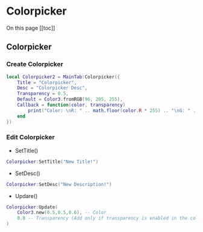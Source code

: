 # Colorpicker

On this page
[[toc]]

## Colorpicker
### Create Colorpicker
```lua
local Colorpicker2 = MainTab:Colorpicker({
    Title = "Colorpicker",
    Desc = "Colorpicker Desc",
    Transparency = 0.5,
    Default = Color3.fromRGB(96, 205, 255),
    Callback = function(color, transparency)
        print("Color: \nR: " .. math.floor(color.R * 255) .. "\nG: " .. math.floor(color.G * 255) .. "\nB: " .. math.floor(color.B * 255) .. "\nTransparency: " .. transparency)
    end
})
```

### Edit Colorpicker
- SetTitle()
```lua
Colorpicker:SetTitle("New Title!")
```
- SetDesc()
```lua
Colorpicker:SetDesc("New Description!")
```

- Updare()
```lua
Colorpicker:Update(
    Color3.new(0.5,0.5,0.6), -- Color
    0.8 -- Transparency (Add only if transparency is enabled in the colorpicker)
)
```